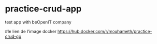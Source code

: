 # practice-crud-app
test app with beOpenIT company

#le lien de l'image docker
https://hub.docker.com/r/mouhameth/practice-crud-go

